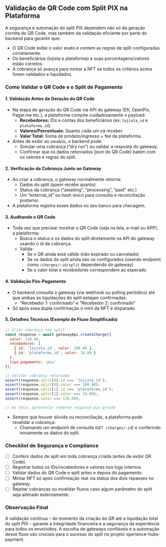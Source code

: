 ## Validação de QR Code com Split PIX na Plataforma

A segurança e automação do split PIX dependem não só da geração correta do QR Code, mas também da validação eficiente por parte do backend para garantir que:

- O QR Code exibe o valor exato e contem as regras de split configuradas corretamente.
- Os beneficiários (lojista e plataforma) e suas porcentagens/valores estão corretos.
- A cobrança só avança para mintar a NFT se todos os critérios acima forem validados e liquidados.

### Como Validar o QR Code e o Split de Pagamento

#### 1. Validação Antes da Geração do QR Code

- Na etapa de geração do QR Code via API do gateway (Efí, OpenPix, Pagar.me etc.), a plataforma compõe cuidadosamente o payload:
  - **Recebedores:** IDs e contas dos beneficiários (ex: `lojista_id` e `plataforma_id`).
  - **Valores/Percentuais:** Quanto cada um irá receber.
  - **Valor Total:** Soma de produto/ingresso + fee da plataforma.
- Antes de exibir ao usuário, o backend pode:
  - Simular uma cobrança (“dry run”) ou validar a resposta do gateway.
  - Confirmar que os dados retornados (json do QR Code) batem com os valores e regras do split.

#### 2. Verificação da Cobrança Junto ao Gateway

- Ao criar a cobrança, o gateway normalmente retorna:
  - Dados do split (quem recebe quanto)
  - Status da cobrança (“awaiting”, “processing”, “paid” etc.)
  - Um “external_id” ou hash único para consulta e reconciliação posterior.
- A plataforma registra esses dados no seu banco para checagem.

#### 3. Auditando o QR Code

- Toda vez que precisar mostrar o QR Code (seja na tela, e-mail ou APP), a plataforma:
  - Busca o status e os dados do split diretamente na API do gateway usando o id da cobrança.
  - Valida:
    - Se o QR ainda está válido (não expirado ou cancelado)
    - Se os dados do split ainda são os configurados (usando endpoint como `/charges/:id/split` dependendo do gateway)
    - Se o valor total e recebedores correspondem ao esperado

#### 4. Validação Pós-Pagamento

- O backend consulta o gateway (via webhook ou polling periódico) até que ambas as liquidações do split estejam confirmadas:
  - “Recebedor 1: confirmado” e “Recebedor 2: confirmado”
- Só após essa dupla confirmação o mint da NFT é disparado.

#### 5. Detalhes Técnicos (Exemplo de Fluxo Simplificado)

```js
// Criar cobrança com split
const response = await gatewayApi.createCharge({
  valor: 110.00,
  recebedores: [
    { id: 'lojista_id', valor: 100.00 },
    { id: 'plataforma_id', valor: 10.00 }
  ],
  tipo_pagamento: 'pix'
});

// Validar cobrança retornada
assert(response.split[0].id === 'lojista_id');
assert(response.split[0].valor === 100.00);
assert(response.split[1].id === 'plataforma_id');
assert(response.split[1].valor === 10.00);
assert(response.valor === 110.00);

// Na tela: apresentar somente response.pix.qrcode
```

- Sempre que houver dúvida ou reconciliação, a plataforma pode revalidar a cobrança:
  - Chamando um endpoint de consulta (`GET /charges/:id`) e conferindo novamente os dados do split.

### Checklist de Segurança e Compliance

- [ ] Conferir dados de split em toda cobrança criada (antes de exibir QR Code).
- [ ] Registrar todos os IDs/recebedores e valores nos logs internos.
- [ ] Validar dados do QR Code e split antes e depois do pagamento.
- [ ] Mintar NFT só após confirmação real via status dos dois repasses no gateway.
- [ ] Rejeitar cobranças ou invalidar fluxos caso algum parâmetro do split seja alterado externamente.

### Observação Final

A validação contínua – do momento da criação do QR até a liquidação total do split PIX – garante a integridade financeira e a segurança da experiência para todos os envolvidos. A escolha de gateways confiáveis e a automação desse fluxo são cruciais para o sucesso do split no projeto xperience-hubs-payment.
